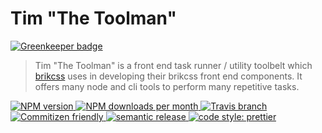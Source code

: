 # Tim "The Toolman"

[![Greenkeeper badge](https://badges.greenkeeper.io/brikcss/tim.svg)](https://greenkeeper.io/)

> Tim "The Toolman" is a front end task runner / utility toolbelt which [brikcss](https://github.com/brikcss/) uses in developing their brikcss front end components. It offers many node and cli tools to perform many repetitive tasks.

<!-- Shields. -->
<p>
	<!-- NPM version. -->
	<a href="https://www.npmjs.com/package/@brikcss/tim">
		<img alt="NPM version" src="https://img.shields.io/npm/v/@brikcss/tim.svg?style=flat-square">
	</a>
	<!-- NPM downloads/month. -->
	<a href="https://www.npmjs.com/package/@brikcss/tim">
		<img alt="NPM downloads per month" src="https://img.shields.io/npm/dm/@brikcss/tim.svg?style=flat-square">
	</a>
	<!-- Travis branch. -->
	<a href="https://github.com/brikcss/tim/tree/master">
		<img alt="Travis branch" src="https://img.shields.io/travis/rust-lang/rust/master.svg?style=flat-square&label=master">
	</a>
	<!-- Commitizen friendly. -->
	<a href="http://commitizen.github.io/cz-cli/">
		<img alt="Commitizen friendly" src="https://img.shields.io/badge/commitizen-friendly-brightgreen.svg?style=flat-square">
	</a>
	<!-- Semantic release. -->
	<a href="https://github.com/semantic-release/semantic-release">
		<img alt="semantic release" src="https://img.shields.io/badge/%20%20%F0%9F%93%A6%F0%9F%9A%80-semantic--release-e10079.svg?style=flat-square">
	</a>
	<!-- Prettier code style. -->
	<a href="https://prettier.io/">
		<img alt="code style: prettier" src="https://img.shields.io/badge/code_style-prettier-ff69b4.svg?style=flat-square">
	</a>
	<!-- MIT License. -->
	<!-- <a href="https://choosealicense.com/licenses/mit/">
		<img alt="License" src="https://img.shields.io/npm/l/express.svg?style=flat-square">
	</a> -->
</p>

<!-- MarkdownTOC --><!-- /MarkdownTOC -->

